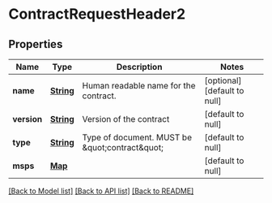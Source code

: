 # ContractRequestHeader2
## Properties

Name | Type | Description | Notes
------------ | ------------- | ------------- | -------------
**name** | [**String**](string.md) | Human readable name for the contract. | [optional] [default to null]
**version** | [**String**](string.md) | Version of the contract | [default to null]
**type** | [**String**](string.md) | Type of document. MUST be \&quot;contract\&quot; | [default to null]
**msps** | [**Map**](ContractRequest_header2_msp.md) |  | [default to null]

[[Back to Model list]](../README.md#documentation-for-models) [[Back to API list]](../README.md#documentation-for-api-endpoints) [[Back to README]](../README.md)

